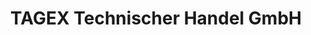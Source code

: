 ---
title: "TAGEX Technischer Handel GmbH"
url: /luegde/tagex-technischer-handel-gmbh/
shop: Großhandel
---